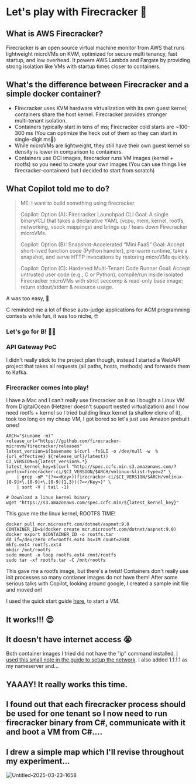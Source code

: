 # Let's play with Firecracker 🧨

## What is AWS Firecracker?
Firecracker is an open source virtual machine monitor from AWS that runs lightweight microVMs on KVM, optimized for secure multi tenancy, fast startup, and low overhead. It powers AWS Lambda and Fargate by providing strong isolation like VMs with startup times closer to containers.

## What's the difference between Firecracker and a simple docker container?

- Firecracker uses KVM hardware virtualization with its own guest kernel; containers share the host kernel. Firecracker provides stronger multi‑tenant isolation.
- Containers typically start in tens of ms; Firecracker cold starts are ~100–300 ms (You can optimize the heck out of them so they can start in single-digit ms🤯)
- While microVMs are lightweight, they still have their own guest kernel so density is lower in comparison to containers.
- Containers use OCI images, firecracker runs VM images (kernel + rootfs) so you need to create your own images (You can use things like firecracker-containerd but I decided to start from scratch)

## What Copilot told me to do?

> ME: I want to build something using firecracker
>
> Copilot: Option (A): Firecracker Launchpad CLI Goal: A single binary/CLI that takes a declarative YAML (vcpu, mem, kernel, rootfs, networking, vsock mappings) and brings up / tears down Firecracker microVMs.
> 
> Copilot: Option (B): Snapshot-Accelerated “Mini FaaS” Goal: Accept short-lived function code (Python handler), pre-warm runtime, take a snapshot, and serve HTTP invocations by restoring microVMs quickly.
> 
> Copilot: Option (C): Hardened Multi-Tenant Code Runner Goal: Accept untrusted user code (e.g., C or Python), compile/run inside isolated Firecracker microVMs with strict seccomp & read-only base image; return stdout/stderr & resource usage.

A was too easy, 🥱

C reminded me a lot of those auto-judge applications for ACM programming contests while fun, it was too niche, 🤓

### Let's go for B! 🧨🕺

### API Gateway PoC
I didn't really stick to the project plan though, instead I started a WebAPI project that takes all requests (all paths, hosts, methods) and forwards them to Kafka.

### Firecracker comes into play!
I have a Mac and I can't really use firecracker on it so I bought a Linux VM from DigitalOcean (Hetzner doesn't support nested virtualization) and I now need rootfs + kernel so I tried building linux kernel (a shallow clone of it),
took too long on my cheap VM, I got bored so let's just use Amazon prebuilt ones!

```
ARCH="$(uname -m)"
release_url="https://github.com/firecracker-microvm/firecracker/releases"
latest_version=$(basename $(curl -fsSLI -o /dev/null -w  %{url_effective} ${release_url}/latest))
CI_VERSION=${latest_version%.*}
latest_kernel_key=$(curl "http://spec.ccfc.min.s3.amazonaws.com/?prefix=firecracker-ci/$CI_VERSION/$ARCH/vmlinux-&list-type=2" \
    | grep -oP "(?<=<Key>)(firecracker-ci/$CI_VERSION/$ARCH/vmlinux-[0-9]+\.[0-9]+\.[0-9]{1,3})(?=</Key>)" \
    | sort -V | tail -1)

# Download a linux kernel binary
wget "https://s3.amazonaws.com/spec.ccfc.min/${latest_kernel_key}"

```

This gave me the linux kernel, ROOTFS TIME!

```
docker pull mcr.microsoft.com/dotnet/aspnet:9.0
CONTAINER_ID=$(docker create mcr.microsoft.com/dotnet/aspnet:9.0)
docker export $CONTAINER_ID -o rootfs.tar
dd if=/dev/zero of=rootfs.ext4 bs=1M count=2048
mkfs.ext4 rootfs.ext4
mkdir /mnt/rootfs
sudo mount -o loop rootfs.ext4 /mnt/rootfs
sudo tar -xf rootfs.tar -C /mnt/rootfs
```

This gave me a rootfs image, but there's a twist! 
Containers don't really use init processes so many contianer images do not have them! After some serious talks with Copilot, looking around google, I created a sample init file and moved on!

I used the quick start guide [here](https://github.com/firecracker-microvm/firecracker/blob/main/docs/getting-started.md#getting-a-firecracker-binary), to start a VM. 

## It works!!! 😍
## It doesn't have internet access 😭

Both container images I tried did not have the "ip" command installed, [I used this small note in the guide to setup the network](https://github.com/firecracker-microvm/firecracker/blob/main/docs/network-setup.md#advanced-guest-network-configuration-using-kernel-command-line).
I also added 1.1.1.1 as my nameserver and... 
## YAAAY! It really works this time.

## I found out that each firecracker process should be used for one tenant so I now need to run firecracker binary from C#, communicate with it and boot a VM from C#....

## I drew a simple map which I'll revise throughout my experiment...

![Untitled-2025-03-23-1658](https://github.com/user-attachments/assets/2d93bbd9-6599-46e2-8f87-da2aeda2eaa1)
